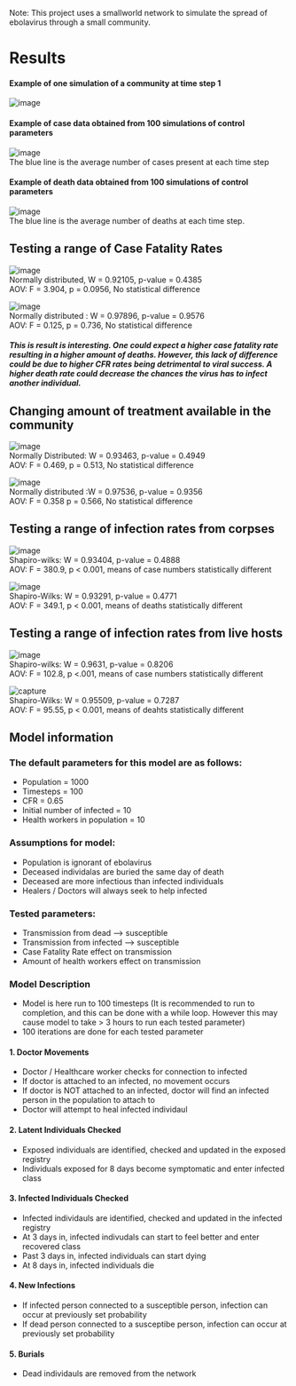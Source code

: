 Note: This project uses a smallworld network to simulate the spread of ebolavirus through a small community. 

# Results

#### Example of one simulation of a community at time step 1
![image](https://user-images.githubusercontent.com/39533889/40403915-f0dbe588-5e22-11e8-9ea7-708de69096f0.png)
#### Example of case data obtained from 100 simulations of control parameters
![image](https://user-images.githubusercontent.com/39533889/40403927-fd6db8bc-5e22-11e8-9e5b-c65e897f8d18.png)\
The blue line is the average number of cases present at each time step
#### Example of death data obtained from 100 simulations of control parameters
![image](https://user-images.githubusercontent.com/39533889/40403931-ffd06e24-5e22-11e8-839e-d8ec9308718c.png)\
The blue line is the average number of deaths at each time step.  

## Testing a range of Case Fatality Rates
![image](https://user-images.githubusercontent.com/39533889/40403942-0bb6c77e-5e23-11e8-9ff7-3057ddf694e4.png)\
Normally distributed, W = 0.92105, p-value = 0.4385\
AOV: F = 3.904, p = 0.0956, No statistical  difference

![image](https://user-images.githubusercontent.com/39533889/40403944-0e972920-5e23-11e8-80e4-517f488dfdba.png)\
Normally distributed : W = 0.97896, p-value = 0.9576\
AOV: F = 0.125, p = 0.736, No statistical difference
##### This is result is interesting. One could expect a higher case fatality rate resulting in a higher amount of deaths. However, this lack of difference could be due to higher CFR rates being detrimental to viral success. A higher death rate could decrease the chances the virus has to infect another individual.

## Changing amount of treatment available in the community
![image](https://user-images.githubusercontent.com/39533889/40403948-1382bcf6-5e23-11e8-8be1-4916b890e3d3.png)\
Normally Distributed: W = 0.93463, p-value = 0.4949\
AOV:  F = 0.469, p = 0.513, No statistical difference

![image](https://user-images.githubusercontent.com/39533889/40403954-17ada822-5e23-11e8-9d16-b00a7a944c83.png)\
Normally distributed :W = 0.97536, p-value = 0.9356\
AOV: F = 0.358  p = 0.566, No statistical difference

## Testing a range of infection rates from corpses
![image](https://user-images.githubusercontent.com/39533889/40403959-1d71b0fa-5e23-11e8-9749-8b85da05792f.png)\
Shapiro-wilks: W = 0.93404, p-value = 0.4888\
AOV: F = 380.9, p < 0.001, means of case numbers statistically different

![image](https://user-images.githubusercontent.com/39533889/40403963-221bca1e-5e23-11e8-9217-cce369af9519.png)\
Shapiro-Wilks: W = 0.93291, p-value = 0.4771\
AOV: F = 349.1, p < 0.001, means of deaths statistically different

## Testing a range of infection rates from live hosts
![image](https://user-images.githubusercontent.com/39533889/40403967-261f2836-5e23-11e8-8085-95b588753a2b.png)\
Shapiro-wilks: W = 0.9631, p-value = 0.8206\
AOV: F = 102.8, p <.001, means of case numbers statistically different

![capture](https://user-images.githubusercontent.com/39533889/40403971-2c581348-5e23-11e8-8d79-62c6942c737a.PNG)\
Shapiro-Wilks: W = 0.95509, p-value = 0.7287\
AOV: F = 95.55, p < 0.001, means of deahts statistically different



## Model information

### The default parameters for this model are as follows:
- Population = 1000
- Timesteps = 100
- CFR = 0.65
- Initial number of infected = 10
- Health workers in population = 10

### Assumptions for model:
- Population is ignorant of ebolavirus
- Deceased individalas are buried the same day of death
- Deceased are more infectious than infected individuals
- Healers / Doctors will always seek to help infected

### Tested parameters:
- Transmission from dead --> susceptible
- Transmission from infected --> susceptible
- Case Fatality Rate effect on transmission
- Amount of health workers effect on transmission

### Model Description
- Model is here run to 100 timesteps (It is recommended to run to completion, and this can be done with a while loop. However this may cause model to take > 3 hours to run each tested parameter)
- 100 iterations are done for each tested parameter

#### 1. Doctor Movements
- Doctor / Healthcare worker checks for connection to infected
- If doctor is attached to an infected, no movement occurs
- If doctor is NOT attached to an infected, doctor will find an infected person in the population to attach to
- Doctor will attempt to heal infected individaul

#### 2. Latent Individuals Checked
- Exposed individuals are identified, checked and updated in the exposed registry
- Individuals exposed for 8 days become symptomatic and enter infected class

#### 3. Infected Individuals Checked
- Infected individauls are identified, checked and updated in the infected registry
- At 3 days in, infected indivudals can start to feel better and enter recovered class
- Past 3 days in, infected individuals can start dying
- At 8 days in, infected individuals die

#### 4. New Infections
- If infected person connected to a susceptible person, infection can occur at previously set probability
- If dead person connected to a susceptibe person, infection can occur at previously set probability

#### 5. Burials
- Dead individauls are removed from the network


